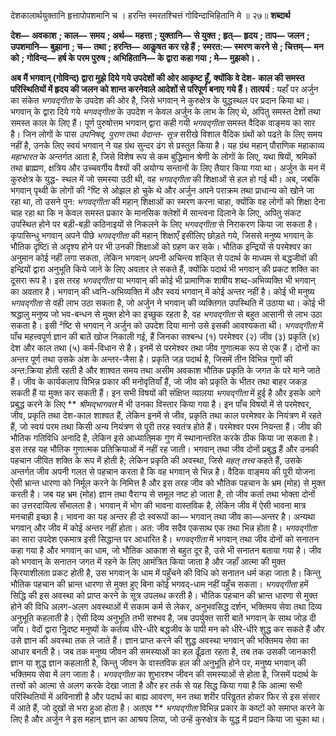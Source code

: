  

देशकालार्थयुक्तानि हृत्तापोपशमानि च । हरन्ति स्मरतश्चित्तं गोविन्दाभिहितानि मे ॥ २७॥ **शब्दार्थ** 

**देश—** **अवकाश** **; काल—** **समय** **; अर्थ—** **महत्ता** **; युक्तानि—** **से युक्त** **; हृत्—** **हृदय** **; ताप—** **जलन** **; उपशमानि—** **बुझाना** **; च—** **तथा** **; हरन्ति—** **आकॢषत कर रहे हैं** **; स्मरत:—** **स्मरण करने से** **; चित्तम्—** **मन को** **; गोविन्द—** **हर्ष के परम पुरुष** **; अभिहितानि—** **के द्वारा कहा गया** **; मे—** **मुझको।** **.** 

**अब मैं भगवान् (गोविन्द) द्वारा मुझे दिये गये उपदेशों की ओर आकृष्ट हूँ, क्योंकि वे देश-** **काल की समस्त परिस्थितियों में हृदय की जलन को शान्त करनेवाले आदेशों से परिपूर्ण बनाए** **गये हैं।** **तात्पर्य** : यहाँ पर अर्जुन का संकेत *भगवद्गीता* के उपदेश की ओर है, जिसे भगवान् ने कुरुक्षेत्र के युद्धस्थल पर प्रदान किया था। भगवान् के द्वारा दिये गये *भगवद्गीता* के उपदेश न केवल अर्जुन के लाभ के लिए थे, अपितु समस्त देशों तथा समस्त काल के लिए हैं। पूर्ण पुरुषोत्तम भगवान् द्वारा कही गयी *भगवद्गीता* समस्त वैदिक वाङ्मय का सार है। जिन लोगों के पास *उपनिषद्, पुराण* तथा *वेदान्त-* *सूत्र* सरीखे विशाल वैदिक ग्रंथों को पढऩे के लिए समय नहीं है, उनके लिए स्वयं भगवान् ने यह ग्रंथ सुन्दर ढंग से प्रस्तुत किया है। यह ग्रंथ महान् पौराणिक महाकाव्य *महाभारत* के अन्तर्गत आता है, जिसे विशेष रूप से कम बुद्धिमान श्रेणी के लोगों के लिए, यथा षियों, श्रमिकों तथा ब्राह्मण, क्षत्रिय और उच्चवर्गीय वैश्यों की अयोग्य सन्तानों के लिए तैयार किया गया था। अर्जुन के मन में कुरुक्षेत्र के युद्ध- स्थल में जो समस्या उठी थी, वह *भगवद्गीता* की शिक्षाओं से हल हो गई थी। अब, जबकि भगवान् पृथ्वी के लोगों की ²ष्टि से ओझल हो चुके थे और अर्जुन अपने पराक्रम तथा प्राधान्य को खोने जा रहा था, तो उसने पुन: *भगवद्गीता* की महान् शिक्षाओं का स्मरण करना चाहा, क्योंकि वह लोगों को शिक्षा देना चाह रहा था कि न केवल समस्त प्रकार के मानसिक क्लेशों में सान्त्वना दिलाने के लिए, अपितु संकट उपस्थित होने पर बड़ी-बड़ी कठिनाइयों से निकलने के लिए *भगवद्गीता* से निराकरण किया जा सकता है। कृपासिन्धु भगवान् अपने पीछे *भगवद्गीता* की महान् शिक्षाएँ इसीलिए छोड़ते गये, जिससे मनुष्य भगवान् के भौतिक दृष्टिï से अदृश्य होने पर भी उनकी शिक्षाओं को ग्रहण कर सके। भौतिक इन्द्रियों से परमेश्वर का अनुमान कोई नहीं लगा सकता, लेकिन भगवान् अपनी अचिन्त्य शकि्त से पदार्थ के माध्यम से बद्धजीवों की इन्द्रियों द्वारा अनुभूति किये जाने के लिए अवतार ले सकते हैं, क्योंकि पदार्थ भी भगवान् की प्रकट शक्ति का दूसरा रूप है। इस तरह *भगवद्गीता* या भगवान् की कोई भी प्रामाणिक शाषीय शब्द-अभिव्यक्ति भी भगवान् का अवतार है। भगवान् की ध्वनि-अभिव्यक्ति में और स्वयं भगवान् में कोई अन्तर नहीं है। कोई भी मनुष्य *भगवद्गीता* से वही लाभ उठा सकता है, जो अर्जुन ने भगवान् की व्यक्तिगत उपस्थिति में उठाया था। कोई भी श्रद्धालु मनुष्य जो भव-बन्धन से मुक्त होने का इच्छुक रहता है, वह *भगवद्गीता* से बहुत आसानी से लाभ उठा सकता है। इसी ²ष्टि से भगवान् ने अर्जुन को उपदेश दिया मानो उसे इसकी आवश्यकता थी। *भगवद्गीता* में पाँच महत्त्वपूर्ण ज्ञान की बातें खोज निकाली गई, हैं जिनका सश्बन्ध (१) परमेश्वर (२) जीव (३) प्रकृति (४) देश और काल तथा (५) कर्म-विधान से है। इनमें से परमेश्वर तथा जीव गुणात्मक रूप से एक हैं। दोनों का अन्तर पूर्ण तथा उसके अंश के अन्तर-जैसा है। प्रकृति जड़ पदार्थ है, जिसमें तीन विभिन्न गुणों की अन्त:क्रिया होती रहती है और शाश्वत समय तथा असीम अवकाश भौतिक प्रकृति के जगत के परे माने जाते हैं। जीव के कार्यकलाप विभिन्न प्रकार की मनोवृतियाँ हैं, जो जीव को प्रकृति के भीतर तथा बाहर जकड़ सकती हैं या मुक्त कर सकती हैं। इन सभी विषयों की संक्षिप्त व्यालया *भगवद्गीता* में हुई है और इसके आगे प्रबुद्ध करने के लिए ** *श्रीमद्भागवत* में भी उनका विस्तार किया गया है। इन पाँच विषयों में से परमेश्वर, जीव, प्रकृति तथा देश-काल शाश्वत हैं, लेकिन इनमें से जीव, प्रकृति तथा काल परमेश्वर के नियंत्रण में रहते हैं, जो स्वयं परम तथा किसी अन्य नियंत्रण से पूरी तरह स्वतंत्र होते हैं। परमेश्वर परम नियन्ता हैं। जीव की भौतिक गतिविधि अनादि है, लेकिन इसे आध्याति्मक गुण में स्थानान्तरित करके ठीक किया जा सकता है। इस तरह यह भौतिक गुणात्मक प्रतिक्रियाओं में नहीं रह जाती। भगवान् तथा जीव दोनों प्रबुद्ध हैं और उनकी पहचान जीवित शक्ति के रूप में होती है; लेकिन प्रकृति की अवस्था, जिसे *महत् तत्त्व* कहते हैं, उसके अन्तर्गत जीव अपनी गलत से पहचान करता है कि वह भगवान् से भिन्न है। वैदिक वाङ्मय की पूरी योजना ऐसी भ्रान्त धारणा को निर्मूल करने के निमित्त है और इस तरह जीव को भौतिक पहचान के भ्रम (मोह) से मुक्त करती है। जब यह भ्रम (मोह) ज्ञान तथा वैराग्य से समूल नष्ट हो जाता है, तो जीव कर्ता तथा भोक्ता दोनों का उत्तरदायित्व सँभालता है। भगवान् में भोग की भावना वास्तविक है, लेकिन जीव में ऐसी भावना मात्र मनचाही इच्छा है। भावना का यह अन्तर ही दो स्वरूपों का— भगवान् तथा जीव का—अन्तर है। अन्यथा भगवान् और जीव में कोई अन्तर नहीं होता। अत: जीव सदैव एकसाथ एक तथा भिन्न होता है। *भगवद्गीता* का सारा उपदेश एकमात्र इसी सिद्धान्त पर आधारित है। *भगवद्गीता* में भगवान् तथा जीव दोनों को सनातन कहा गया है और भगवान् का धाम, जो भौतिक आकाश से बहुत दूर है, उसे भी सनातन बताया गया है। जीव को भगवान् के सनातन जगत में रहने के लिए आमंत्रित किया जाता है और जहाँ आत्मा की मुक्त कि्रयाशीलता प्रकट होती है, उस भगवान् के धाम में पहुँचने की विधि को सनातन धर्म कहा जाता है। किन्तु भौतिक पहचान की भ्रान्त धारणा से मुक्त हुए बिना कोई भगवद्-धाम नहीं पहुँच सकता। *भगवद्गीता* हमें सिद्धि की इस अवस्था को प्राप्त करने के सूत्र उपलब्ध करती है। भौतिक पहचान की भ्रान्त धारणा से मुक्त होने की विधि अलग-अलग अवस्थाओं में सकाम कर्म से लेकर, अनुभवसिद्ध दर्शन, भक्तिमय सेवा तथा दिव्य अनुभूति कहलाती है। ऐसी दिव्य अनुभूति तभी सश्भव है, जब उपर्युक्त सारी बातें भगवान् के साथ जोड़ दी जाँय। वेदों द्वारा निॢदष्ट मनुष्यों के कर्तव्य धीरे-धीरे बद्धजीव के पापी मन को धीरे-धीरे शुद्ध कर सकते हैं और उसे ज्ञान की अवस्था तक ले जाते हैं। ज्ञान प्राप्त करने की शुद्ध अवस्था भगवान् की भक्तिमय सेवा का आधार बनती है। जब तक मनुष्य जीवन की समस्याओं का हल ढूँढ़ता रहता है, तब तक उसकी जानकारी ज्ञान या शुद्ध ज्ञान कहलाती है, किन्तु जीवन के वास्तविक हल की अनुभूति होने पर, मनुष्य भगवान् की भक्तिमय सेवा में लग जाता है। *भगवद्गीता* का शुभारश्भ जीवन की समस्याओं से होता है, जिसमें पदार्थ के तत्त्वों को आत्मा से अलग करके देखा जाता है और हर तर्क से यह सिद्ध किया गया है कि आत्मा सभी परिस्थितियों में अविनाशी है और पदार्थ का बाह्य आवरण, मन तथा शरीर परिवॢतत होकर फिर से इस संसार में आते हैं, जो दुखों से भरा हुआ होता है। अतएव ** *भगवद्गीता* विभिन्न प्रकार के कष्टों को समाप्त करने के लिए है और अर्जुन ने इस महान् ज्ञान का आश्रय लिया, जो उन्हें कुरुक्षेत्र के युद्ध में प्रदान किया जा चुका था। 